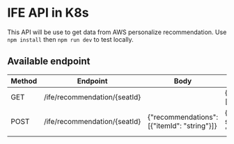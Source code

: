 # IFE API in K8s

This API will be use to get data from AWS personalize recommendation. Use `npm install` then `npm run dev` to test locally.

## Available endpoint
| Method | Endpoint | Body | Response |
|---|---|---|---|
| GET | /ife/recommendation/{seatId} | | {"recommendations": [{"itemId": "string"}]} |
| POST | /ife/recommendation/{seatId} | {"recommendations": [{"itemId": "string"}]} | { "message": "Data stored successfully", "filename": "string } |